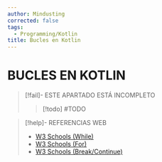 ```yaml
---
author: Mindusting
corrected: false
tags:
  - Programming/Kotlin
title: Bucles en Kotlin
---
```


# BUCLES EN KOTLIN

> [!fail]- ESTE APARTADO ESTÁ INCOMPLETO
> > [!todo] #TODO

> [!help]- REFERENCIAS WEB
> - [W3 Schools (While)](https://www.w3schools.com/KOTLIN/kotlin_while_loop.php)
> - [W3 Schools (For)](https://www.w3schools.com/KOTLIN/kotlin_for_loop.php)
> - [W3 Schools (Break/Continue)](https://www.w3schools.com/KOTLIN/kotlin_break.php)
